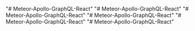 "# Meteor-Apollo-GraphQL-React" 
"# Meteor-Apollo-GraphQL-React" 
"# Meteor-Apollo-GraphQL-React" 
"# Meteor-Apollo-GraphQL-React" 
"# Meteor-Apollo-GraphQL-React" 
"# Meteor-Apollo-GraphQL-React" 
